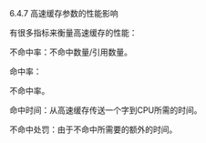 6.4.7 高速缓存参数的性能影响

有很多指标来衡量高速缓存的性能：

不命中率：不命中数量/引用数量。

命中率：

不命中率。

命中时间：从高速缓存传送一个字到CPU所需的时间。

不命中处罚：由于不命中所需要的额外的时间。
